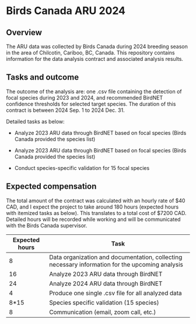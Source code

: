 Birds Canada ARU 2024
================

## Overview

The ARU data was collected by Birds Canada during 2024 breeding season
in the area of Chilcotin, Cariboo, BC, Canada. This repository contains
information for the data analysis contract and associated analysis
results.

## Tasks and outcome

The outcome of the analysis are: one .csv file containing the detection
of focal species during 2023 and 2024, and recommended BirdNET
confidence thresholds for selected target species. The duration of this
contract is between 2024 Sep. 1 to 2024 Dec. 31.

Detailed tasks as below:

- Analyze 2023 ARU data through BirdNET based on focal species (Birds
  Canada provided the species list)

- Analyze 2023 ARU data through BirdNET based on focal species (Birds
  Canada provided the species list)

- Conduct species-specific validation for 15 focal species

## Expected compensation

The total amount of the contract was calculated with an hourly rate of
\$40 CAD, and I expect the project to take around 180 hours (expected
hours with itemized tasks as below). This translates to a total cost of
\$7200 CAD. Detailed hours will be recorded while working and will be
communicated with the Birds Canada supervisor.

| Expected hours | Task                                                                                            |
|----------------|-------------------------------------------------------------------------------------------------|
| 8              | Data organization and documentation, collecting necessary information for the upcoming analysis |
| 16             | Analyze 2023 ARU data through BirdNET                                                           |
| 24             | Analyze 2024 ARU data through BirdNET                                                           |
| 4              | Produce one single .csv file for all analyzed data                                              |
| 8\*15          | Species specific validation (15 species)                                                        |
| 8              | Communication (email, zoom call, etc.)                                                          |
